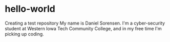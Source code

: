 # hello-world
Creating a test repository
My name is Daniel Sorensen.  I'm a cyber-security student at Western Iowa Tech Community College, and in my free time I'm picking up coding.
